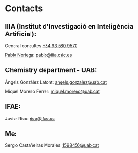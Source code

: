 # Contacts

## IIIA (Institut d'Investigació en Inteligència Artificial): 
 General consultes [+34 93 580 9570](tel:+34935809570)

 [Pablo Noriega](https://www.iiia.csic.es/en-us/people/person/?person_id=39}): [pablo@iiia.csic.es](mailto:pablo@iiia.csic.es)
## Chemistry department - UAB:
Àngels Gonzàlez Lafont: [angels.gonzalez@uab.cat](mailto:angels.gonzalez@uab.cat)

Miquel Moreno Ferrer: [miquel.moreno@uab.cat](mailto:miquel.moreno@uab.cat)
## IFAE:
Javier Rico: [rico@ifae.es](mailto:rico@ifae.es)
## Me:
Sergio Castañeiras Morales: [1598456@uab.cat](mailto:1598456@uab.cat)